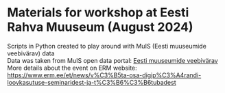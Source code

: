 # Materials for workshop at Eesti Rahva Muuseum (August 2024)
Scripts in Python created to play around with MuIS (Eesti muuseumide veebivärav) data <br>
Data was taken from MuIS open data portal: [Eesti muuseumide veebivärav](https://opendata.muis.ee/) <br>
More details about the event on ERM website: https://www.erm.ee/et/news/v%C3%B5ta-osa-digip%C3%A4randi-loovkasutuse-seminaridest-ja-t%C3%B6%C3%B6tubadest <br>
